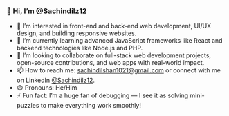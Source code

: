 ### 👋 Hi, I’m @Sachindilz12

- 👀 I’m interested in front-end and back-end web development, UI/UX design, and building responsive websites.
- 🌱 I’m currently learning advanced JavaScript frameworks like React and backend technologies like Node.js and PHP.
- 💞️ I’m looking to collaborate on full-stack web development projects, open-source contributions, and web apps with real-world impact.
- 📫 How to reach me: sachindilshan1021@gmail.com or connect with me on LinkedIn [@Sachindilz12](https://www.linkedin.com/in/sachindilz12).
- 😄 Pronouns: He/Him
- ⚡ Fun fact: I’m a huge fan of debugging — I see it as solving mini-puzzles to make everything work smoothly!


<!---
Sachindilz12/Sachindilz12 is a ✨ special ✨ repository because its `README.md` (this file) appears on your GitHub profile.
You can click the Preview link to take a look at your changes.
--->
